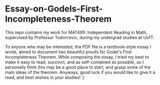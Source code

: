# Essay-on-Godels-First-Incompleteness-Theorem

This repo contains my work for MAT495: Independent Reading in Math, supervised by Professor Todorcevic, during my undergrad studies at UofT. 

To anyone who may be interested, the PDF file is a textbook-style essay I wrote, aimed to document two beautiful proofs for Godel's First Incompleteness Theorem. While composing the essay, I tried my best to make it easy to read, succinct, and as self-contained as possible, so I personally think this may be a good place to start, and grasp some of the main ideas of the theorem. Anyways, good luck if you would like to give it a read, and best wishes in your studies! :)
